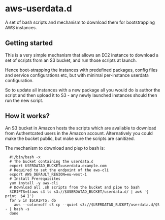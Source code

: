 # aws-userdata.d
A set of bash scripts and mechanism to download them for bootstrapping AWS instances.

## Getting started
This is a very simple mechanism that allows an EC2 instance to download a set of scripts from an S3 bucket, and run those scripts at launch.

Hence boot-strapping the instances with predefined packages, config files and service configurations etc, but with minimal per-instance userdata configuration.

So to update all instances with a new package all you would do is author the script and then upload it to S3 - any newly launched instances should then run the new script.

## How it works?
An S3 bucket in Amazon hosts the scripts which are available to download from Authentcated users in the Amazon account. Alternatively you could make the bucket public, but make sure the scripts are sanitized.

The mechanism to download and piep to bash is:
```
  #!/bin/bash -x
  # The bucket containing the userdata.d
  export USERDATAD_BUCKET=userdata.example.com
  # Required to set the endpoint of the aws-cli
  export AWS_DEFAULT_REGION=eu-west-1
  # Install Prerequisites
  yum install -y aws-cli
  # Download all .sh scripts from the bucket and pipe to bash
  SCRIPTS=$(aws s3 ls s3://$USERDATAD_BUCKET/userdata.d/ | awk '{ print  $4 }')
  for S in $SCRIPTS; do
    aws --color=off s3 cp --quiet s3://$USERDATAD_BUCKET/userdata.d/$S - | bash -s
  done
```